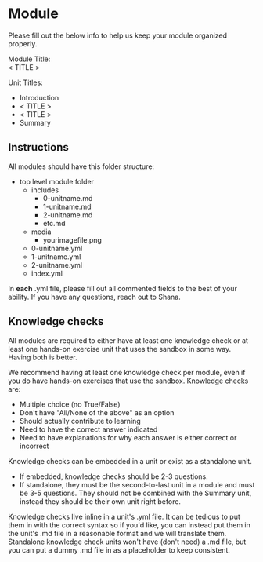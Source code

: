 # Module

Please fill out the below info to help us keep your module organized properly.

Module Title:  
< TITLE >

Unit Titles:  
- Introduction
- < TITLE >
- < TITLE >
- Summary

## Instructions

All modules should have this folder structure:

- top level module folder
  - includes
    - 0-unitname.md
    - 1-unitname.md
    - 2-unitname.md
    - etc.md
  - media
    - yourimagefile.png
  - 0-unitname.yml
  - 1-unitname.yml
  - 2-unitname.yml
  - index.yml

In **each** .yml file, please fill out all commented fields to the best of your ability. If you have any questions, reach out to Shana.

## Knowledge checks

All modules are required to either have at least one knowledge check or at least one hands-on exercise unit that uses the sandbox in some way. Having both is better.

We recommend having at least one knowledge check per module, even if you do have hands-on exercises that use the sandbox. Knowledge checks are:

- Multiple choice (no True/False)
- Don't have "All/None of the above" as an option
- Should actually contribute to learning
- Need to have the correct answer indicated
- Need to have explanations for why each answer is either correct or incorrect

Knowledge checks can be embedded in a unit or exist as a standalone unit. 

- If embedded, knowledge checks should be 2-3 questions. 
- If standalone, they must be the second-to-last unit in a module and must be 3-5 questions. They should not be combined with the Summary unit, instead they should be their own unit right before. 

Knowledge checks live inline in a unit's .yml file. It can be tedious to put them in with the correct syntax so if you'd like, you can instead put them in the unit's .md file in a reasonable format and we will translate them. Standalone knowledge check units won't have (don't need) a .md file, but you can put a dummy .md file in as a placeholder to keep consistent.
